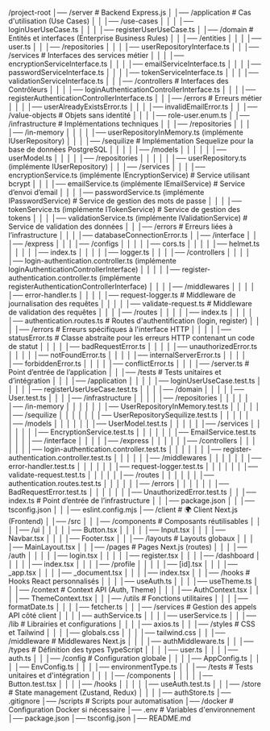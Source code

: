 /project-root
│── /server # Backend Express.js
│   │── /application  # Cas d'utilisation (Use Cases)
│   │   │── /use-cases
│   │   │   │── loginUserUseCase.ts 
│   │   │   │── registerUserUseCase.ts 
│   │── /domain  # Entités et interfaces (Enterprise Business Rules)
│   │   │── /entities
│   │   │   │── user.ts
│   │   │── /repositories
│   │   │   │── userRepositoryInterface.ts
│   │   │── /services  # Interfaces des services métier
│   │   │   │── encryptionServiceInterface.ts
│   │   │   │── emailServiceInterface.ts
│   │   │   │── passwordServiceInterface.ts
│   │   │   │── tokenServiceInterface.ts
│   │   │   │── validationServiceInterface.ts 
│   │   │── /controllers  # Interfaces des Contrôleurs
│   │   │   │── loginAuthenticationControllerInterface.ts
│   │   │   │── registerAuthenticationControllerInterface.ts
│   │   │── /errors  # Erreurs métier
│   │   │   │── userAlreadyExistsError.ts
│   │   │   │── invalidEmailError.ts
│   │   │── /value-objects  # Objets sans identité
│   │   │   │── role-user.enum.ts
│   │── /infrastructure  # Implémentations techniques
│   │   │── /repositories
│   │   │   │── /in-memory
│   │   │   │   │── userRepositoryInMemory.ts (implémente IUserRepository)
│   │   │   │── /sequilize # Implémentation Sequelize pour la base de données PostgreSQL
│   │   │   │   │── /models
│   │   │   │   │   │── userModel.ts
│   │   │   │   │── /repositories
│   │   │   │   │   │── userRepository.ts (implémente IUserRepository)
│   │   │── /services
│   │   │   │── encryptionService.ts (implémente IEncryptionService) # Service utilisant bcrypt
│   │   │   │── emailService.ts (implémente IEmailService) # Service d’envoi d’email
│   │   │   │── passwordService.ts (implémente IPasswordService) # Service de gestion des mots de passe
│   │   │   │── tokenService.ts (implémente ITokenService) # Service de gestion des tokens
│   │   │   │── validationService.ts (implémente IValidationService) # Service de validation des données
│   │   │── /errors  # Erreurs liées à l’infrastructure
│   │   │   │── databaseConnectionError.ts
│   │── /interface
│   │   │── /express
│   │   │   │── /configs
│   │   │   │   │── cors.ts
│   │   │   │   │── helmet.ts
│   │   │   │   │── index.ts
│   │   │   │   │── logger.ts
│   │   │   │── /controllers
│   │   │   │   │── login-authentication.controller.ts (implémente loginAuthenticationControllerInterface)
│   │   │   │   │── register-authentication.controller.ts (implémente registerAuthenticationControllerInterface)
│   │   │   │── /middlewares
│   │   │   │   │── error-handler.ts
│   │   │   │   │── request-logger.ts # Middleware de journalisation des requêtes
│   │   │   │   │── validate-request.ts # Middleware de validation des requêtes
│   │   │   │── /routes
│   │   │   │   │── index.ts
│   │   │   │   │── authentication.routes.ts # Routes d'authentification (login, register)
│   │   │   │── /errors  # Erreurs spécifiques à l'interface HTTP
│   │   │   │   │── statusError.ts # Classe abstraite pour les erreurs HTTP contenant un code de statut
│   │   │   │   │── badRequestError.ts
│   │   │   │   │── unauthorizedError.ts
│   │   │   │   │── notFoundError.ts
│   │   │   │   │── internalServerError.ts
│   │   │   │   │── forbiddenError.ts
│   │   │   │   │── conflictError.ts
│   │   │   │── /server.ts  # Point d’entrée de l’application
│   │   │── /tests  # Tests unitaires et d’intégration
│   │   │   │── /application
│   │   │   │   │── loginUserUseCase.test.ts
│   │   │   │   │── registerUserUseCase.test.ts
│   │   │   │── /domain
│   │   │   │   │── User.test.ts
│   │   │   │── /infrastructure
│   │   │   │   │── /repositories
│   │   │   │   │   │── /in-memory
│   │   │   │   │   │   │── UserRepositoryInMemory.test.ts
│   │   │   │   │   │── /sequilize
│   │   │   │   │   │   │── UserRepositorySequilize.test.ts
│   │   │   │   │   │── /models
│   │   │   │   │   │   │── UserModel.test.ts
│   │   │   │   │   │── /services
│   │   │   │   │   │   │── EncryptionService.test.ts
│   │   │   │   │   │   │── EmailService.test.ts
│   │   │   │── /interface
│   │   │   │   │── /express
│   │   │   │   │   │── /controllers
│   │   │   │   │   │   │── login-authentication.controller.test.ts
│   │   │   │   │   │   │── register-authentication.controller.test.ts
│   │   │   │   │   │── /middlewares
│   │   │   │   │   │   │── error-handler.test.ts
│   │   │   │   │   │   │── request-logger.test.ts
│   │   │   │   │   │   │── validate-request.test.ts
│   │   │   │   │   │── /routes
│   │   │   │   │   │   │── authentication.routes.test.ts
│   │   │   │   │   │── /errors
│   │   │   │   │   │   │── BadRequestError.test.ts
│   │   │   │   │   │   │── UnauthorizedError.test.ts
│   │   │── index.ts  # Point d’entrée de l’infrastructure
│   │   │── package.json
│   │   │── tsconfig.json
│   │   │── eslint.config.mjs
│── /client  # 🌍 Client Next.js (Frontend)
│   │── /src
│   │   │── /components  # Composants réutilisables
│   │   │   │── /ui
│   │   │   │   │── Button.tsx
│   │   │   │   │── Input.tsx
│   │   │   │── Navbar.tsx
│   │   │   │── Footer.tsx
│   │   │── /layouts  # Layouts globaux
│   │   │   │── MainLayout.tsx
│   │   │── /pages  # Pages Next.js (routes)
│   │   │   │── /auth
│   │   │   │   │── login.tsx
│   │   │   │   │── register.tsx
│   │   │   │── /dashboard
│   │   │   │   │── index.tsx
│   │   │   │── /profile
│   │   │   │   │── [id].tsx
│   │   │   │── _app.tsx
│   │   │   │── _document.tsx
│   │   │   │── index.tsx
│   │   │── /hooks  # Hooks React personnalisés
│   │   │   │── useAuth.ts
│   │   │   │── useTheme.ts
│   │   │── /context  # Context API (Auth, Theme)
│   │   │   │── AuthContext.tsx
│   │   │   │── ThemeContext.tsx
│   │   │── /utils  # Fonctions utilitaires
│   │   │   │── formatDate.ts
│   │   │   │── fetcher.ts
│   │   │── /services  # Gestion des appels API côté client
│   │   │   │── authService.ts
│   │   │   │── userService.ts
│   │   │── /lib  # Librairies et configurations
│   │   │   │── axios.ts
│   │   │── /styles  # CSS et Tailwind
│   │   │   │── globals.css
│   │   │   │── tailwind.css
│   │   │── /middleware  # Middlewares Next.js
│   │   │   │── authMiddleware.ts
│   │   │── /types  # Définition des types TypeScript
│   │   │   │── user.ts
│   │   │   │── auth.ts
│   │   │── /config  # Configuration globale
│   │   │   │── AppConfig.ts
│   │   │   │── EnvConfig.ts
│   │   │   │── environmentType.ts
│   │   │── /tests  # Tests unitaires et d'intégration
│   │   │   │── /components
│   │   │   │   │── Button.test.tsx
│   │   │   │── /hooks
│   │   │   │   │── useAuth.test.ts
│   │   │── /store  # State management (Zustand, Redux)
│   │   │   │── authStore.ts
│── .gitignore
│── /scripts  # Scripts pour automatisation
│── /docker  # Configuration Docker si nécessaire
│── .env  # Variables d'environnement
│── package.json
│── tsconfig.json
│── README.md